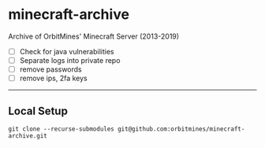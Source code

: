 # minecraft-archive
Archive of OrbitMines' Minecraft Server (2013-2019)

- [ ] Check for java vulnerabilities
- [ ] Separate logs into private repo
- [ ] remove passwords
- [ ] remove ips, 2fa keys

---

## Local Setup

```
git clone --recurse-submodules git@github.com:orbitmines/minecraft-archive.git
```